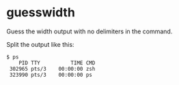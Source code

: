 # guesswidth

Guess the width output with no delimiters in the command.

Split the output like this:

```shell
$ ps
    PID TTY          TIME CMD
 302965 pts/3    00:00:00 zsh
 323990 pts/3    00:00:00 ps
```

